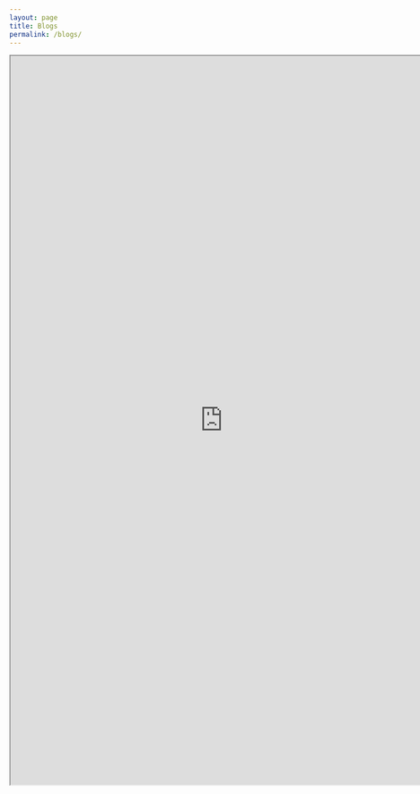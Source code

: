 ```yaml
---
layout: page
title: Blogs
permalink: /blogs/
---
```


<iframe
  src="https://tomslmgtfy.com/"
  style="width:150%; height:1300px;"
></iframe>